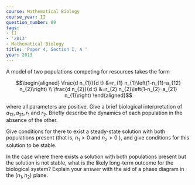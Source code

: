 ```yaml
---
course: Mathematical Biology
course_year: II
question_number: 89
tags:
- II
- '2013'
- Mathematical Biology
title: 'Paper 4, Section I, A '
year: 2013
---
```




A model of two populations competing for resources takes the form

$$\begin{aligned}
\frac{d n_{1}}{d t} &=r_{1} n_{1}\left(1-n_{1}-a_{12} n_{2}\right) \\
\frac{d n_{2}}{d t} &=r_{2} n_{2}\left(1-n_{2}-a_{21} n_{1}\right)
\end{aligned}$$

where all parameters are positive. Give a brief biological interpretation of $a_{12}, a_{21}, r_{1}$ and $r_{2}$. Briefly describe the dynamics of each population in the absence of the other.

Give conditions for there to exist a steady-state solution with both populations present (that is, $n_{1}>0$ and $n_{2}>0$ ), and give conditions for this solution to be stable.

In the case where there exists a solution with both populations present but the solution is not stable, what is the likely long-term outcome for the biological system? Explain your answer with the aid of a phase diagram in the $\left(n_{1}, n_{2}\right)$ plane.